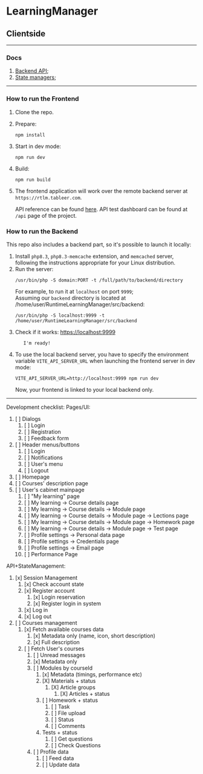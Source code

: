 # LearningManager

## Clientside

----

### Docs

1. [Backend API](./src/backend/help.md);
2. [State managers](./src/stores/docs);

----

### How to run the Frontend

1. Clone the repo.
2. Prepare:
    ```
    npm install
    ```
3. Start in dev mode:
   ```
   npm run dev
   ```
4. Build:
   ```
   npm run build
   ```
5. The frontend application will work over the remote backend server at `https://rtlm.tableer.com`.

   API reference can be found [here](./src/backend/help.md).
   API test dashboard can be found at `/api` page of the project.

### How to run the Backend

This repo also includes a backend part, so it's possible to launch it locally:

1. Install `php8.3`, `php8.3-memcache` extension, and `memcached` server, following the instructions appropriate for
   your Linux distribution.
2. Run the server:
   ```
   /usr/bin/php -S domain:PORT -t /full/path/to/backend/directory
   ```
   For example, to run it at `localhost` on port `9999`;    
   Assuming our `backend` directory is located at /home/user/RuntimeLearningManager/src/backend:
   ```
   /usr/bin/php -S localhost:9999 -t /home/user/RuntimeLearningManager/src/backend
   ```
3. Check if it works: [https://localhost:9999](https://localhost:9999)
   ```
      I'm ready!
   ```
4. To use the local backend server, you have to specify the environment variable `VITE_API_SERVER_URL` when launching
   the frontend server in dev mode:
   ```
   VITE_API_SERVER_URL=http://localhost:9999 npm run dev
   ```
   Now, your frontend is linked to your local backend only.

 ----

Development checklist:
Pages/UI:

1. [ ] Dialogs
    1. [ ] Login
    2. [ ] Registration
    3. [ ] Feedback form
2. [ ] Header menus/buttons
    1. [ ] Login
    2. [ ] Notifications
    3. [ ] User's menu
    4. [ ] Logout
3. [ ] Homepage
4. [ ] Courses' description page
5. [ ] User's cabinet mainpage
    1. [ ] "My learning" page
    2. [ ] My learning -> Course details page
    3. [ ] My learning -> Course details -> Module page
    4. [ ] My learning -> Course details -> Module page -> Lections page
    5. [ ] My learning -> Course details -> Module page -> Homework page
    6. [ ] My learning -> Course details -> Module page -> Test page
    7. [ ] Profile settings -> Personal data page
    8. [ ] Profile settings -> Credentials page
    9. [ ] Profile settings -> Email page
    10. [ ] Performance Page

API+StateManagement:

1. [x] Session Management
    1. [x] Check account state
    2. [x] Register account
        1. [x] Login reservation
        2. [x] Register login in system
    3. [x] Log in
    4. [x] Log out
2. [ ] Courses management
    1. [x] Fetch available courses data
        1. [x] Metadata only (name, icon, short description)
        2. [x] Full description
    2. [ ] Fetch User's courses
        1. [ ] Unread messages
        2. [x] Metadata only
        3. [ ] Modules by courseId
            1. [x] Metadata (timings, performance etc)
            2. [X] Materials + status
                1. [X] Article groups
                    1. [X] Articles + status
            3. [ ] Homework + status
                1. [ ] Task
                2. [ ] File upload
                3. [ ] Status
                4. [ ] Comments
            4. Tests + status
                1. [ ] Get questions
                2. [ ] Check Questions
        4. [ ] Profile data
            1. [ ] Feed data
            2. [ ] Update data